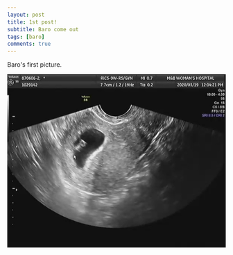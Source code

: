 ```yaml
---
layout: post
title: 1st post!
subtitle: Baro come out
tags: [baro]
comments: true
---
```


Baro's first picture.

![Crepe](/img/2020-03-07-1st-post/baro1.jpg)
